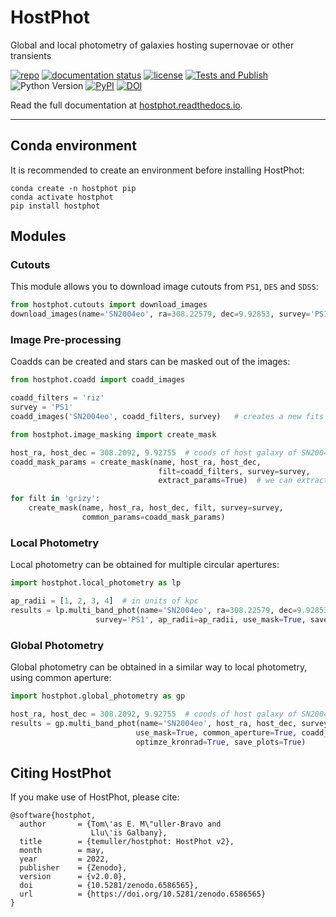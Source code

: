# HostPhot

Global and local photometry of galaxies hosting supernovae or other transients

[![repo](https://img.shields.io/badge/GitHub-temuller%2Fhostphot-blue.svg?style=flat)](https://github.com/temuller/hostphot)
[![documentation status](https://readthedocs.org/projects/hostphot/badge/?version=latest&style=flat)](https://hostphot.readthedocs.io/en/latest/?badge=latest)
[![license](http://img.shields.io/badge/license-MIT-blue.svg?style=flat)](https://github.com/temuller/hostphot/blob/master/LICENSE)
[![Tests and Publish](https://github.com/temuller/hostphot/actions/workflows/main.yml/badge.svg)](https://github.com/temuller/hostphot/actions/workflows/main.yml)
![Python Version](https://img.shields.io/badge/Python-3.8%2B-blue)
[![PyPI](https://img.shields.io/pypi/v/hostphot?label=PyPI&logo=pypi&logoColor=white)](https://pypi.org/project/hostphot/)
[![DOI](https://zenodo.org/badge/DOI/10.5281/zenodo.6469981.svg)](https://doi.org/10.5281/zenodo.6469981)


Read the full documentation at [hostphot.readthedocs.io](https://hostphot.readthedocs.io/en/latest/).
___
## Conda environment

It is recommended to create an environment before installing HostPhot:

```code
conda create -n hostphot pip
conda activate hostphot
pip install hostphot
```

## Modules

### Cutouts

This module allows you to download image cutouts from `PS1`, `DES` and `SDSS`:

```python
from hostphot.cutouts import download_images
download_images(name='SN2004eo', ra=308.22579, dec=9.92853, survey='PS1')
```

### Image Pre-processing

Coadds can be created and stars can be masked out of the images:

```python
from hostphot.coadd import coadd_images

coadd_filters = 'riz'
survey = 'PS1'
coadd_images('SN2004eo', coadd_filters, survey)   # creates a new fits file
```

```python
from hostphot.image_masking import create_mask

host_ra, host_dec = 308.2092, 9.92755  # coods of host galaxy of SN2004eo
coadd_mask_params = create_mask(name, host_ra, host_dec,
                                 filt=coadd_filters, survey=survey,
                                 extract_params=True)  # we can extract the mask parameters from the coadd

for filt in 'grizy':
    create_mask(name, host_ra, host_dec, filt, survey=survey,
                common_params=coadd_mask_params)
```

### Local Photometry

Local photometry can be obtained for multiple circular apertures:


```python
import hostphot.local_photometry as lp

ap_radii = [1, 2, 3, 4]  # in units of kpc
results = lp.multi_band_phot(name='SN2004eo', ra=308.22579, dec=9.92853, z=0.0157,
                   survey='PS1', ap_radii=ap_radii, use_mask=True, save_plots=True)
```

### Global Photometry

Global photometry can be obtained in a similar way to local photometry, using common aperture:

```python
import hostphot.global_photometry as gp

host_ra, host_dec = 308.2092, 9.92755  # coods of host galaxy of SN2004eo
results = gp.multi_band_phot(name='SN2004eo', host_ra, host_dec, survey='PS1',
                            use_mask=True, common_aperture=True, coadd_filters='riz',
                            optimze_kronrad=True, save_plots=True)

```

## Citing HostPhot

If you make use of HostPhot, please cite:

```code
@software{hostphot,
  author       = {Tom\'as E. M\"uller-Bravo and
                  Llu\'is Galbany},
  title        = {temuller/hostphot: HostPhot v2},
  month        = may,
  year         = 2022,
  publisher    = {Zenodo},
  version      = {v2.0.0},
  doi          = {10.5281/zenodo.6586565},
  url          = {https://doi.org/10.5281/zenodo.6586565}
}
```
